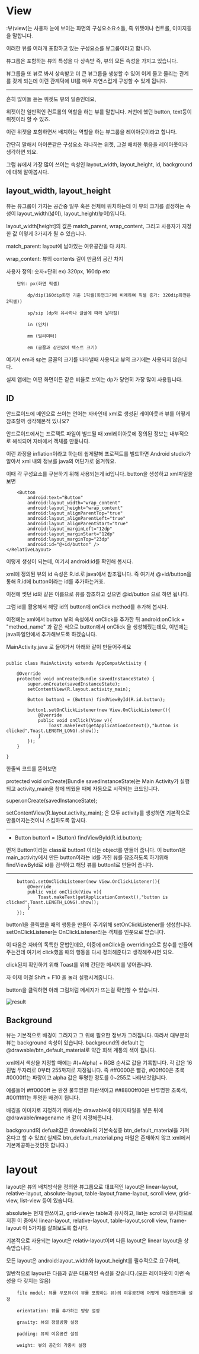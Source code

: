 # View

:뷰(view)는 사용자 눈에 보이는 화면의 구성요소요소들, 즉 위젯이나 컨트롤, 이미지등을 말합니다.

이러한 뷰를 여러개 포함하고 있는 구성요소를 뷰그룹이라고 합니다.

뷰그룹은 포함하는 뷰의 특성을 다 상속받 즉, 뷰의 모든 속성을 가지고 있습니다.

뷰그룹을 또 뷰로 봐서 상속받고 더 큰 뷰그룹을 생성할 수 있어 이게 물고 물리는 관계를 갖게 되는데 이런 관계덕에 UI를 매우 자연스럽게 구성할 수 있게 됩니다.

***

흔히 많이들 듣는 위젯도 뷰의 일종인데요, 

위젯이란 일반적인 컨트롤의 역할을 하는 뷰를 말합니다. 저번에 했던 button, text등이 위젯이라 할 수 있죠.

이런 위젯을 포함하면서 배치하는 역할을 하는 뷰그룹을 레이아웃이라고 합니다.

간단히 말해서 아이콘같은 구성요소 하나하는 위젯, 그걸 배치한 묶음을 레이아웃이라 생각하면 되요.

그럼 뷰에서 가장 많이 쓰이는 속성인 layout_width, layout_height, id, background에 대해 알아봅시다.

## layout_width, layout_height

뷰는 뷰그룹이 가지는 공간중 일부 혹은 전체에 위치하는데 이 뷰의 크기를 결정하는 속성이 layout_width(넓이), layout_height(높이)입니다.

layout_width[height]의 값은 match_parent, wrap_content, 그리고 사용자가 지정한 값 이렇게 3가지가 될 수 있습니다.

match_parent: 	layout에 남아있는 여유공간을 다 차지.

wrap_content: 	뷰의 contents 길이 만큼의 공간 차지

사용자 정의: 	숫자+단위 ex) 320px, 160dp etc

		단위:	px(화면 픽셀) 

			dp/dip(160dip화면 기준 1픽셀(화면크기에 비례하여 픽셀 증가: 320dip화면은 2픽셀))

			sp/sip (dp와 유사하나 글꼴에 따라 달라짐)

			in (인치)

			mm (밀리미터)

			em (글꼴과 상관없이 텍스트 크기)

여기서 em과 sp는 글꼴의 크기를 나타낼때 사용되고 뷰의 크기에는 사용되지 않습니다.

실제 앱에는 어떤 화면이든 같은 비율로 보이는 dp가 당연히 가장 많이 사용됩니다.

## ID

안드로이드에 메인으로 쓰이는 언어는 자바인데 xml로 생성된 레이아웃과 뷰를 어떻게 참조할까 생각해본적 있나요?

안드로이드에서는 프로젝트 파일이 빌드될 때 xml레이아웃에 정의된 정보는 내부적으로 해석되어 자바에서 객체를 만듦니다.

이런 과정을 inflation이라고 하는데 쉽게말해 프로젝트를 빌드하면 Android studio가 알아서 xml 내의 정보를 java의 어딘가로 옮겨줘요.

이때 각 구성요소를 구분하기 위해 사용되는게 id입니다. button을 생성하고 xml파일을 보면

``` shell
    <Button
        android:text="Button"
        android:layout_width="wrap_content"
        android:layout_height="wrap_content"
        android:layout_alignParentTop="true"
        android:layout_alignParentLeft="true"
        android:layout_alignParentStart="true"
        android:layout_marginLeft="12dp"
        android:layout_marginStart="12dp"
        android:layout_marginTop="23dp"
        android:id="@+id/button" />
</RelativeLayout>

```
이렇게 생성이 되는데, 여기서 android:id를 확인해 봅시다.

xml에 정의된 뷰의 id 속성은 R.id.<ID>로 java에서 참조됩니다. 즉 여기서 @+id/button을 통해 R.id에 button이라는 id를 추가하는거죠.

이전에 썻던 id와 같은 이름으로 뷰를 참조하고 싶으면 @id/button 으로 하면 됩니다.

그럼 id를 활용해서 해당 id의 button에 onClick method를 추가해 봅시다.

이전에는 xml에서 button 뷰의 속성에서 onClick을 추가한 뒤 android:onClick = "method_name" 과 같은 식으로 button에서 onClick 을 생성해줬는데요, 이번에는 java파일안에서 추가해보도록 하겠습니다.


MainActivity.java 로 들어가서 아래와 같이 만들어주세요

``` shell

public class MainActivity extends AppCompatActivity {

    @Override
    protected void onCreate(Bundle savedInstanceState) {
        super.onCreate(savedInstanceState);
        setContentView(R.layout.activity_main);
        
        Button button1 = (Button) findViewById(R.id.button);

        button1.setOnClickListener(new View.OnClickListener(){
            @Override
            public void onClick(View v){
                Toast.makeText(getApplicationContext(),"button is clicked",Toast.LENGTH_LONG).show();
            }
        });
    }

}
```

한줄씩 코드를 뜯어보면

protected void onCreate(Bundle savedInstanceState)는 Main Activity가 실행되고 activity_main을 창에 띄웠을 때에 자동으로 시작되는 코드입니다.
 
super.onCreate(savedInstanceState);

setContentView(R.layout.activity_main); 은 모두 activity를 생성하면 기본적으로 만들어지는것이니 스킵하도록 합시다.

***
* Button button1 = (Button) findViewById(R.id.button);

먼저 Button이라는 class로 button1 이라는 object를 만들어 줍니다. 이 button1은 main_activity에서 만든 button이라는 id를 가진 뷰를 참조하도록 하기위해 findViewById로 id를 검색하고 해당 뷰를 button1로 만들어 줍니다.

***
        button1.setOnClickListener(new View.OnClickListener(){
            @Override
            public void onClick(View v){
                Toast.makeText(getApplicationContext(),"button is clicked",Toast.LENGTH_LONG).show();
            }
        });


button1을 클릭했을 때의 행동을 만들어 주기위해 setOnClickListener를 생성합니다. setOnClickListener는 OnClickListener라는 객체를 인풋으로 받습니다.

이 다음은 자바의 독특한 문법인데요, 이중에 onClick을 overriding으로 함수를 만들어 주는건데 여기서 click했을 때의 행동을 다시 정의해준다고 생각해주시면 되요.

click된지 확인하기 위해 Toast를 위해 간단한 메세지를 넣어줍니다.

자 이제 이걸 Shift + F10 을 눌러 실행시켜줍니다.

button을 클릭하면 아래 그림처럼 메세지가 뜨는걸 확인할 수 있습니다.

![result](https://github.com/SKKUMathcom/2017-Android-/blob/master/Seminar/Figure/Button_1.png)



## Background

뷰는 기본적으로 배경이 그려지고 그 위에 필요한 정보가 그려집니다. 따라서 대부분의 뷰는 background 속성이 있습니다. background의 default 는 @drawable/btn_default_material로 약간 회색 계통의 색이 됩니다.

xml에서 색상을 지정할 때에는 #(+Alpha) + RGB 순서로 값을 기록합니다. 각 값은 16진법 두자리로 0부터 255까지로 지정됩니다. 
즉 #ff0000은 빨강, #00ff00은 초록 #0000ff는 파랑이고 alpha 값은 투명한 정도를 0~255로 나타낸것입니다.

예를들어 #ff0000ff 는 완전 불투명한 파란색이고 ##8800ff00은 반투명한 초록색, #00ffffff는 투명한 배경이 됩니다.



배경을 이미지로 지정하기 위해서는 drawable에 이미지파일을 넣은 뒤에 @drawable/imagename 과 같이 지정해줍니다. 

background의 defualt값은 drawable의 기본속성중 btn_default_material을 가져온다고 할 수 있죠( 실제로 btn_default_material.png 파일은 존재하지 않고 xml에서 기본제공하는것인듯 합니다.)

# layout

layout은 뷰의 배치방식을 정의한 뷰그룹으로 대표적인 layout은 linear-layout, relative-layout, absolute-layout, table-layout,frame-layout, scroll view, grid-view, list-view 등이 있습니다.

absolute는 현재 안쓰이고, grid-view는 table과 유사하고, list는 scroll과 유사하므로 
 저흰 이 중에서 linear-layout, relative-layout, table-layout,scroll view, frame-layout 이 5가지를 살펴보도록 합시다.

기본적으로 사용되는 layout은 relativ-layout이며 다른 layout은 linear layout을 상속받습니다. 

모든 layout은 android:layout_width와 layout_height를 필수적으로 요구하며,

일반적으로 layout은 다음과 같은 대표적인 속성을 갖습니다.(모든 레이아웃이 이런 속성을 다 갖지는 않음)

		file model: 뷰를 부모뷰(이 뷰를 포함하는 뷰)의 여유공간에 어떻게 채울것인지를 설정
		
		orientation: 뷰를 추가하는 방향 설정
		
		gravity: 뷰의 정렬방향 설정

		padding: 뷰의 여유공간 설정

		weight: 뷰의 공간의 가중치 설정
